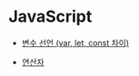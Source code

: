 # JavaScript

* [변수 선언 (var, let, const 차이)](https://github.com/s2zan/TIL/blob/master/javascript/variable-declaration.md)

* [연산자](https://github.com/s2zan/TIL/blob/master/javascript/operator.md)

